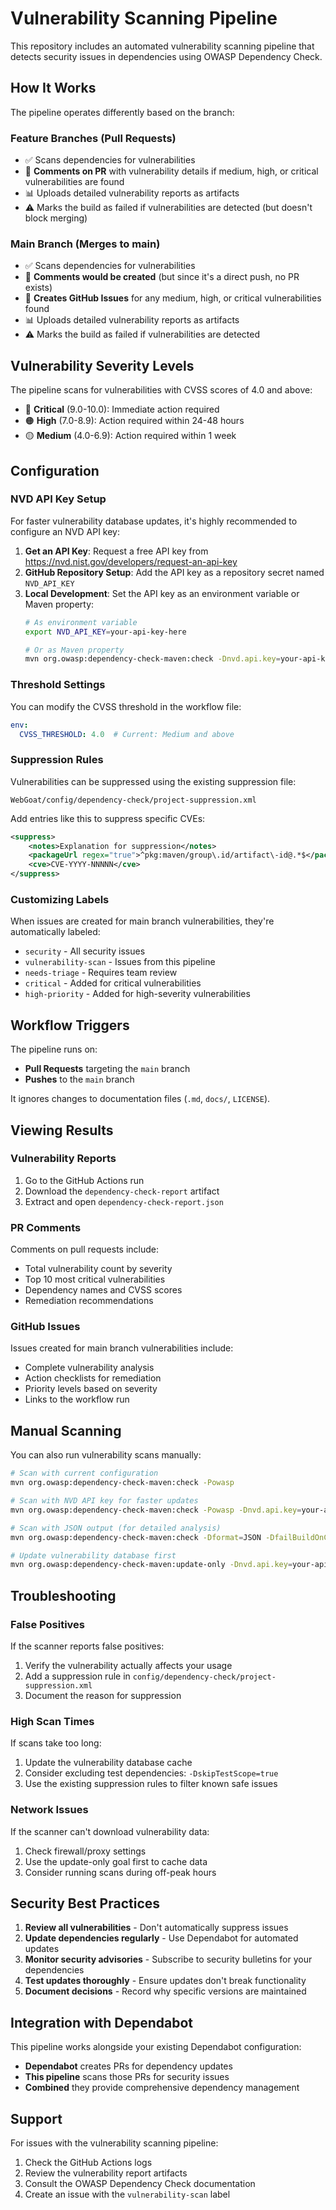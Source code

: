 # Vulnerability Scanning Pipeline

This repository includes an automated vulnerability scanning pipeline that detects security issues in dependencies using OWASP Dependency Check.

## How It Works

The pipeline operates differently based on the branch:

### Feature Branches (Pull Requests)
- ✅ Scans dependencies for vulnerabilities
- 💬 **Comments on PR** with vulnerability details if medium, high, or critical vulnerabilities are found
- 📊 Uploads detailed vulnerability reports as artifacts
- ⚠️ Marks the build as failed if vulnerabilities are detected (but doesn't block merging)

### Main Branch (Merges to main)
- ✅ Scans dependencies for vulnerabilities  
- 💬 **Comments would be created** (but since it's a direct push, no PR exists)
- 🚨 **Creates GitHub Issues** for any medium, high, or critical vulnerabilities found
- 📊 Uploads detailed vulnerability reports as artifacts
- ⚠️ Marks the build as failed if vulnerabilities are detected

## Vulnerability Severity Levels

The pipeline scans for vulnerabilities with CVSS scores of 4.0 and above:

- 🔴 **Critical** (9.0-10.0): Immediate action required
- 🟠 **High** (7.0-8.9): Action required within 24-48 hours  
- 🟡 **Medium** (4.0-6.9): Action required within 1 week

## Configuration

### NVD API Key Setup
For faster vulnerability database updates, it's highly recommended to configure an NVD API key:

1. **Get an API Key**: Request a free API key from https://nvd.nist.gov/developers/request-an-api-key
2. **GitHub Repository Setup**: Add the API key as a repository secret named `NVD_API_KEY`
3. **Local Development**: Set the API key as an environment variable or Maven property:
   ```bash
   # As environment variable
   export NVD_API_KEY=your-api-key-here
   
   # Or as Maven property
   mvn org.owasp:dependency-check-maven:check -Dnvd.api.key=your-api-key-here -Powasp
   ```

### Threshold Settings
You can modify the CVSS threshold in the workflow file:
```yaml
env:
  CVSS_THRESHOLD: 4.0  # Current: Medium and above
```

### Suppression Rules
Vulnerabilities can be suppressed using the existing suppression file:
```
WebGoat/config/dependency-check/project-suppression.xml
```

Add entries like this to suppress specific CVEs:
```xml
<suppress>
    <notes>Explanation for suppression</notes>
    <packageUrl regex="true">^pkg:maven/group\.id/artifact\-id@.*$</packageUrl>
    <cve>CVE-YYYY-NNNNN</cve>
</suppress>
```

### Customizing Labels
When issues are created for main branch vulnerabilities, they're automatically labeled:
- `security` - All security issues
- `vulnerability-scan` - Issues from this pipeline  
- `needs-triage` - Requires team review
- `critical` - Added for critical vulnerabilities
- `high-priority` - Added for high-severity vulnerabilities

## Workflow Triggers

The pipeline runs on:
- **Pull Requests** targeting the `main` branch
- **Pushes** to the `main` branch

It ignores changes to documentation files (`.md`, `docs/`, `LICENSE`).

## Viewing Results

### Vulnerability Reports
1. Go to the GitHub Actions run
2. Download the `dependency-check-report` artifact
3. Extract and open `dependency-check-report.json`

### PR Comments
Comments on pull requests include:
- Total vulnerability count by severity
- Top 10 most critical vulnerabilities
- Dependency names and CVSS scores
- Remediation recommendations

### GitHub Issues
Issues created for main branch vulnerabilities include:
- Complete vulnerability analysis
- Action checklists for remediation
- Priority levels based on severity
- Links to the workflow run

## Manual Scanning

You can also run vulnerability scans manually:

```bash
# Scan with current configuration
mvn org.owasp:dependency-check-maven:check -Powasp

# Scan with NVD API key for faster updates
mvn org.owasp:dependency-check-maven:check -Powasp -Dnvd.api.key=your-api-key

# Scan with JSON output (for detailed analysis)
mvn org.owasp:dependency-check-maven:check -Dformat=JSON -DfailBuildOnCVSS=0 -Dnvd.api.key=your-api-key

# Update vulnerability database first
mvn org.owasp:dependency-check-maven:update-only -Dnvd.api.key=your-api-key
```

## Troubleshooting

### False Positives
If the scanner reports false positives:
1. Verify the vulnerability actually affects your usage
2. Add a suppression rule in `config/dependency-check/project-suppression.xml`
3. Document the reason for suppression

### High Scan Times
If scans take too long:
1. Update the vulnerability database cache
2. Consider excluding test dependencies: `-DskipTestScope=true`
3. Use the existing suppression rules to filter known safe issues

### Network Issues
If the scanner can't download vulnerability data:
1. Check firewall/proxy settings
2. Use the update-only goal first to cache data
3. Consider running scans during off-peak hours

## Security Best Practices

1. **Review all vulnerabilities** - Don't automatically suppress issues
2. **Update dependencies regularly** - Use Dependabot for automated updates
3. **Monitor security advisories** - Subscribe to security bulletins for your dependencies
4. **Test updates thoroughly** - Ensure updates don't break functionality
5. **Document decisions** - Record why specific versions are maintained

## Integration with Dependabot

This pipeline works alongside your existing Dependabot configuration:
- **Dependabot** creates PRs for dependency updates
- **This pipeline** scans those PRs for security issues
- **Combined** they provide comprehensive dependency management

## Support

For issues with the vulnerability scanning pipeline:
1. Check the GitHub Actions logs
2. Review the vulnerability report artifacts
3. Consult the OWASP Dependency Check documentation
4. Create an issue with the `vulnerability-scan` label 
